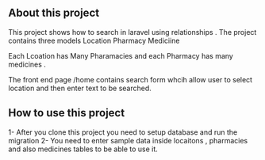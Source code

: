 
## About this project
This project shows how to search in laravel using relationships . The project contains three models
Location
Pharmacy
Mediciine

Each Lcoation has Many Pharamacies and each Pharmacy has many medicines . 

The front end page /home contains search form whcih allow user to select location and then 
enter text to be searched.

## How to use this project

1- After you clone this project you need to setup database and run the migration
2- You need to enter sample data inside locaitons , pharmacies and also medicines tables to be able to use it.

